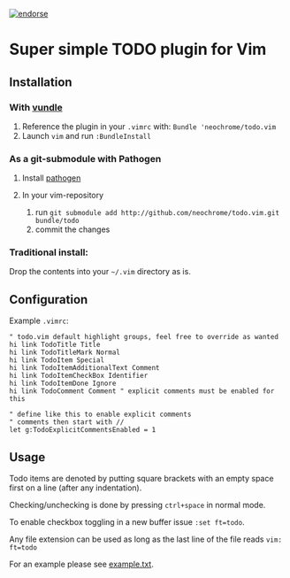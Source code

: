 [![endorse](https://api.coderwall.com/neochrome/endorsecount.png)](https://coderwall.com/neochrome)

# Super simple TODO plugin for Vim

## Installation
### With [vundle](https://github.com/gmarik/vundle)
1. Reference the plugin in your `.vimrc` with: `Bundle 'neochrome/todo.vim`
2. Launch `vim` and run `:BundleInstall`

### As a git-submodule with Pathogen
1. Install [pathogen](https://github.com/tpope/vim-pathogen)

2. In your vim-repository
	1. run `git submodule add http://github.com/neochrome/todo.vim.git bundle/todo`
	2. commit the changes

### Traditional install:
Drop the contents into your `~/.vim` directory as is.


## Configuration
Example `.vimrc`:
```
" todo.vim default highlight groups, feel free to override as wanted
hi link TodoTitle Title
hi link TodoTitleMark Normal
hi link TodoItem Special
hi link TodoItemAdditionalText Comment
hi link TodoItemCheckBox Identifier
hi link TodoItemDone Ignore
hi link TodoComment Comment " explicit comments must be enabled for this

" define like this to enable explicit comments
" comments then start with //
let g:TodoExplicitCommentsEnabled = 1
```

## Usage
Todo items are denoted by putting square brackets with an empty space first on a line (after any indentation).

Checking/unchecking is done by pressing `ctrl+space` in normal mode.

To enable checkbox toggling in a new buffer issue `:set ft=todo`.

Any file extension can be used as long as the last line of the file reads
`vim: ft=todo`

For an example please see [example.txt](todo.vim/blob/master/example.txt).
